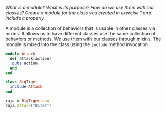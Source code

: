 *What is a module? What is its purpose? How do we use them with our classes? Create a module for the class you created in exercise 1 and include it properly.*

A module is a collection of behaviors that is usable in other classes via mixins. It allows us to have different classes use the same collection of behaviors or methods. We use them with our classes through mixins. The module is mixed into the class using the `include` method invocation.



```ruby
module Attack
  def attack(action)
   puts action 
  end
end

class BigTiger
  include Attack
end

raja = BigTiger.new
raja.attack("Bite!")
```



